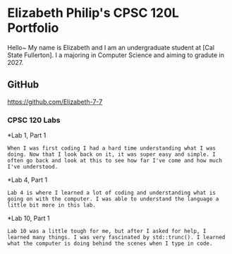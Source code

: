 # Elizabeth Philip's CPSC 120L Portfolio
Hello~ My name is Elizabeth and I am an undergraduate student at [Cal State Fullerton]. I a majoring in Computer Science and aiming to gradute in 2027.
## GitHub
 https://github.com/Elizabeth-7-7 
### CPSC 120 Labs
*Lab 1, Part 1

    When I was first coding I had a hard time understanding what I was doing. Now that I look back on it, it was super easy and simple. I often go back and look at this to see how far I've come and how much I've understood.

*Lab 4, Part 1

    Lab 4 is where I learned a lot of coding and understanding what is going on with the computer. I was able to understand the language a little bit more in this lab.

*Lab 10, Part 1

    Lab 10 was a little tough for me, but after I asked for help, I learned many things. I was very fascinated by std::trunc(). I learned what the computer is doing behind the scenes when I type in code.
